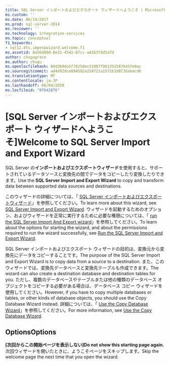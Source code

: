 ```yaml
---
title: SQL Server インポートおよびエクスポート ウィザードへようこそ | Microsoft Docs
ms.custom: ''
ms.date: 06/14/2017
ms.prod: sql-server-2014
ms.reviewer: ''
ms.technology: integration-services
ms.topic: conceptual
f1_keywords:
- sql12.dts.impexpwizard.welcome.f1
ms.assetid: 8a56d80d-8e31-4542-87cc-a41b3fdd5a7d
author: chugugrace
ms.author: chugu
ms.openlocfilehash: 60d369dcbf76258ec51887f961352587645fe0ac
ms.sourcegitcommit: ad4d92dce894592a259721a1571b1d8736abacdb
ms.translationtype: MT
ms.contentlocale: ja-JP
ms.lasthandoff: 08/04/2020
ms.locfileid: "87642876"
---
```

# <a name="welcome-to-sql-server-import-and-export-wizard"></a><span data-ttu-id="32017-102">[SQL Server インポートおよびエクスポート ウィザードへようこそ]</span><span class="sxs-lookup"><span data-stu-id="32017-102">Welcome to SQL Server Import and Export Wizard</span></span>
  <span data-ttu-id="32017-103">SQL Server の**インポートおよびエクスポートウィザード**を使用すると、サポートされているデータソースと変換先の間でデータをコピーしたり変換したりできます。</span><span class="sxs-lookup"><span data-stu-id="32017-103">Use the **SQL Server Import and Export Wizard** to copy and transform data between supported data sources and destinations.</span></span>  
  
 <span data-ttu-id="32017-104">このウィザードの詳細については、「 [SQL Server インポートおよびエクスポートウィザード](import-and-export-data-with-the-sql-server-import-and-export-wizard.md)」を参照してください。</span><span class="sxs-lookup"><span data-stu-id="32017-104">To learn more about this wizard, see [SQL Server Import and Export Wizard](import-and-export-data-with-the-sql-server-import-and-export-wizard.md).</span></span> <span data-ttu-id="32017-105">ウィザードを起動するためのオプション、およびウィザードを正常に実行するために必要な権限については、「 [run the SQL Server Import And Export wizard](start-the-sql-server-import-and-export-wizard.md)」を参照してください。</span><span class="sxs-lookup"><span data-stu-id="32017-105">To learn about the options for starting the wizard, and about the permissions required to run the wizard successfully, see [Run the SQL Server Import and Export Wizard](start-the-sql-server-import-and-export-wizard.md).</span></span>  
  
 <span data-ttu-id="32017-106">SQL Server インポートおよびエクスポート ウィザードの目的は、変換元から変換先にデータをコピーすることです。</span><span class="sxs-lookup"><span data-stu-id="32017-106">The purpose of the SQL Server Import and Export Wizard is to copy data from a source to a destination.</span></span> <span data-ttu-id="32017-107">また、このウィザードでは、変換先データベースと変換先テーブルも作成できます。</span><span class="sxs-lookup"><span data-stu-id="32017-107">The wizard can also create a destination database and destination tables for you.</span></span> <span data-ttu-id="32017-108">ただし、複数のデータベースやテーブルまたは他の種類のデータベース オブジェクトをコピーする必要がある場合は、データベース コピー ウィザードを使用してください。</span><span class="sxs-lookup"><span data-stu-id="32017-108">However, if you have to copy multiple databases or tables, or other kinds of database objects, you should use the Copy Database Wizard instead.</span></span> <span data-ttu-id="32017-109">詳細については、「 [Use the Copy Database Wizard](../../relational-databases/databases/use-the-copy-database-wizard.md)」を参照してください。</span><span class="sxs-lookup"><span data-stu-id="32017-109">For more information, see [Use the Copy Database Wizard](../../relational-databases/databases/use-the-copy-database-wizard.md).</span></span>  
  
## <a name="options"></a><span data-ttu-id="32017-110">Options</span><span class="sxs-lookup"><span data-stu-id="32017-110">Options</span></span>  
 <span data-ttu-id="32017-111">**[次回からこの開始ページを表示しない]**</span><span class="sxs-lookup"><span data-stu-id="32017-111">**Do not show this starting page again.**</span></span>  
 <span data-ttu-id="32017-112">次回ウィザードを開いたときに、ようこそページをスキップします。</span><span class="sxs-lookup"><span data-stu-id="32017-112">Skip the welcome page the next time that you open the wizard.</span></span>  
  
  
